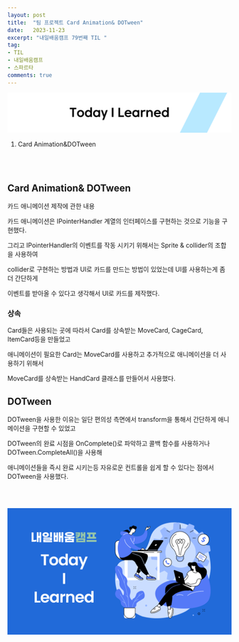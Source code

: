```yaml
---
layout: post
title:  "팀 프로젝트 Card Animation& DOTween"
date:   2023-11-23
excerpt: "내일배움캠프 79번째 TIL "
tag:
- TIL
- 내일배움캠프
- 스파르타
comments: true
---
```


![nbcbanner](/assets/img/TILbanner.png)

1. Card Animation&DOTween


<br/>
<br/>


##  Card Animation& DOTween

카드 애니메이션 제작에 관한 내용

카드 애니메이션은 IPointerHandler 계열의 인터페이스를 구현하는 것으로 기능을 구현했다.

그리고 IPointerHandler의 이벤트를 작동 시키기 위해서는 Sprite & collider의 조합을 사용하여

collider로 구현하는 방법과 UI로 카드를 만드는 방법이 있었는데 UI를 사용하는게 좀 더 간단하게 

이벤트를 받아올 수 있다고 생각해서 UI로 카드를 제작했다.


### 상속

Card들은 사용되는 곳에 따라서 Card를 상속받는 MoveCard, CageCard, ItemCard등을 만들었고

애니메이션이 필요한 Card는 MoveCard를 사용하고 추가적으로 애니메이션을 더 사용하기 위해서

MoveCard를 상속받는 HandCard 클래스를 만들어서 사용했다.


## DOTween

DOTween을 사용한 이유는 일단 편의성 측면에서 transform을 통해서 간단하게 애니메이션을 구현할 수 있었고

DOTween의 완료 시점을 OnComplete()로 파악하고 콜백 함수를 사용하거나 DOTween.CompleteAll()을 사용해

애니메이션들을 즉시 완료 시키는등 자유로운 컨트롤을 쉽게 할 수 있다는 점에서 DOTween을 사용했다.


<br/>
<br/>

![nbcthumbnail](/assets/img/thumbnail-image.png)